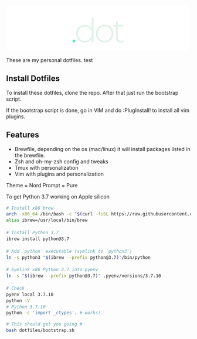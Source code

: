 

<p align="center" style="text-align:center;">
  <img src="img/dot.png" width="500" />
  </p>

These are my personal dotfiles.
test

## Install Dotfiles

To install these dotfiles, clone the repo.
After that just run the bootstrap script.

If the bootstrap script is done, go in VIM and do :PlugInstall! to install all vim plugins.

## Features

- Brewfile, depending on the os (mac/linux) it will install packages listed in the brewfile.
- Zsh and oh-my-zsh config and tweaks
- Tmux with personalization
- Vim with plugins and personalization

Theme  = Nord
Prompt = Pure

To get Python 3.7 working on Apple silicon

```bash
# Install x86 brew
arch -x86_64 /bin/bash -c "$(curl -fsSL https://raw.githubusercontent.com/Homebrew/install/master/install.sh)"
alias ibrew=/usr/local/bin/brew

# Install Python 3.7
ibrew install python@3.7

# Add `python` executable (symlink to `python3`)
ln -s python3 "$(ibrew --prefix python@3.7)"/bin/python

# Symlink x86 Python 3.7 into pyenv
ln -s "$(ibrew --prefix python@3.7)" .pyenv/versions/3.7.10

# Check
pyenv local 3.7.10
python -V
# Python 3.7.10
python -c 'import _ctypes'. # works!

```

```bash
# This should get you going #
bash dotfiles/bootstrap.sh

```
